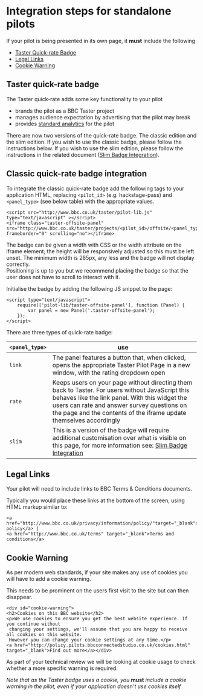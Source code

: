 # Integration steps for standalone pilots

If your pilot is being presented in its own page, it **must** include the following
- [Taster Quick-rate Badge](#taster-quick-rate-badge)
- [Legal Links](#legal-links)
- [Cookie Warning](#cookie-warning)

## Taster quick-rate badge

The Taster quick-rate adds some key functionality to your pilot  
 - brands the pilot as a BBC Taster project
 - manages audience expectation by advertising that the pilot may break
 - provides [standard analytics](../overview/analytics-documentation.md#Standard-Analytics) for the pilot

There are now two versions of the quick-rate badge. The classic edition and the slim edition. If you wish to use the classic badge, please follow the instructions below. If you wish to use the slim edition, please follow the instructions in the related document ([Slim Badge Integration](offsite-slim-badge-integration.md)).

## Classic quick-rate badge integration

To integrate the classic quick-rate badge add the following tags to your application HTML, replacing `<pilot_id>` (e.g. hackstage-pass)
and `<panel_type>` (see below table) with the appropriate values.  

    <script src="http://www.bbc.co.uk/taster/pilot-lib.js" type="text/javascript" ></script>
    <iframe class="taster-offsite-panel" src="http://www.bbc.co.uk/taster/projects/<pilot_id>/offsite/<panel_type>" frameborder="0" scrolling="no"></iframe>

The badge can be given a width with CSS or the width attribute on the iframe element; the height will be responsively
adjusted so this must be left unset. The minimum width is 285px, any less and the badge will not display correctly.  
Positioning is up to you but we recommend placing the badge so that the user does not have to scroll to interact with it.

Initialise the badge by adding the following JS snippet to the page:

    <script type="text/javascript">
        require(['pilot-lib/taster-offsite-panel'], function (Panel) {
            var panel = new Panel('.taster-offsite-panel');
        });
    </script>

There are three types of quick-rate badge:

| `<panel_type>` | use |
| --------------|-----|
| `link` | The panel features a button that, when clicked, opens the appropriate Taster Pilot Page in a new window, with the rating dropdown open |
| `rate` | Keeps users on your page without directing them back to Taster. For users without JavaScript this behaves like the link panel. With this widget the users can rate and answer survey questions on the page and the contents of the iframe update themselves accordingly |
| `slim` | This is a version of the badge will require additional customisation over what is visible on this page, for more information see: [Slim Badge Integration](offsite-slim-badge-integration.md) |

## Legal Links

Your pilot will need to include links to BBC Terms & Conditions documents.

Typically you would place these links at the bottom of the screen, using HTML markup similar to:

    <a href="http://www.bbc.co.uk/privacy/information/policy/"target="_blank">Privacy policy</a> |
    <a href="http://www.bbc.co.uk/terms" target="_blank">Terms and conditions</a>

## Cookie Warning

As per modern web standards, if your site makes any use of cookies you will have to add a cookie warning.

This needs to be prominent on the users first visit to the site but can then disappear.

    <div id="cookie-warning">
    <h2>Cookies on this BBC website</h2>
    <p>We use cookies to ensure you get the best website experience. If you continue without
     changing your settings, we'll assume that you are happy to receive all cookies on this website.
     However you can change your cookie settings at any time.</p>
    <a href="http://policy.pilots.bbcconnectedstudio.co.uk/cookies.html" target="_blank">Find out more</a></div>

As part of your technical review we will be looking at cookie usage to check whether a more specific warning is required.

*Note that as the Taster badge uses a cookie, you* **must** *include a cookie warning in the pilot, even if your application doesn't use cookies itself*
